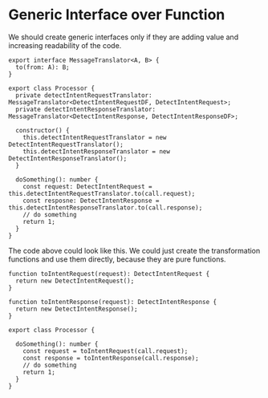 # Generic Interface over Function

We should create generic interfaces only if they are adding value and increasing readability of the code.

```
export interface MessageTranslator<A, B> {
  to(from: A): B;
}
```

```
export class Processor {
  private detectIntentRequestTranslator: MessageTranslator<DetectIntentRequestDF, DetectIntentRequest>;
  private detectIntentResponseTranslator: MessageTranslator<DetectIntentResponse, DetectIntentResponseDF>;

  constructor() {
    this.detectIntentRequestTranslator = new DetectIntentRequestTranslator();
    this.detectIntentResponseTranslator = new DetectIntentResponseTranslator();
  }

  doSomething(): number {
    const request: DetectIntentRequest = this.detectIntentRequestTranslator.to(call.request);
    const resposne: DetectIntentResponse = this.detectIntentResponseTranslator.to(call.response);
    // do something
    return 1;
  }
}
```

The code above could look like this. We could just create the transformation functions and use them directly, because they are pure functions.

```
function toIntentRequest(request): DetectIntentRequest {
  return new DetectIntentRequest();
}

function toIntentResponse(request): DetectIntentResponse {
  return new DetectIntentResponse();
}

export class Processor {

  doSomething(): number {
    const request = toIntentRequest(call.request);
    const response = toIntentResponse(call.response);
    // do something
    return 1;
  }
}
```



